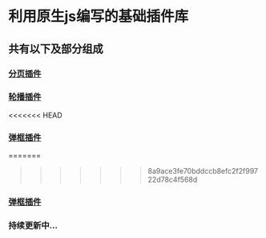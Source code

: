 # 利用原生js编写的基础插件库

## 共有以下及部分组成

### [分页插件](https://github.com/cqupt-yifanwu/Base-plug-in-library/tree/master/分页插件) 

### [轮播插件](https://github.com/cqupt-yifanwu/Base-plug-in-library/tree/master/轮播插件)
<<<<<<< HEAD

### [弹框插件](https://github.com/cqupt-yifanwu/Base-plug-in-library/tree/master/弹框插件)
=======
>>>>>>> 8a9ace3fe70bddccb8efc2f2f99722d78c4f568d

### [弹框插件](https://github.com/cqupt-yifanwu/Base-plug-in-library/tree/master/弹框插件)

### 持续更新中...
